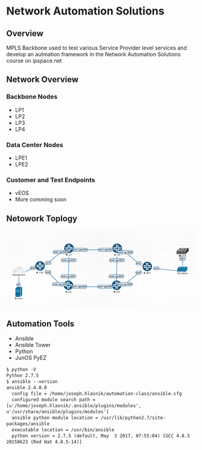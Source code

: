 # Network Automation Solutions

## Overview
MPLS Backbone used to test various Service Provider level services and develop an autmation framework in the Network Automation Solutions course on ipspace.net

## Network Overview

### Backbone Nodes
* LP1
* LP2
* LP3
* LP4

### Data Center Nodes
* LPE1
* LPE2 

### Customer and Test Endpoints
* vEOS
* More comming soon

## Netowork Toplogy

![Automation Lab Topology](Lab.png?raw=true "Automation Lab Topology")

## Automation Tools
* Ansible
* Ansible Tower
* Python
* JunOS PyEZ

```shell
$ python -V
Python 2.7.5
$ ansible --version
ansible 2.4.0.0
  config file = /home/joseph.hlasnik/automation-class/ansible.cfg
  configured module search path = [u'/home/joseph.hlasnik/.ansible/plugins/modules', u'/usr/share/ansible/plugins/modules']
  ansible python module location = /usr/lib/python2.7/site-packages/ansible
  executable location = /usr/bin/ansible
  python version = 2.7.5 (default, May  3 2017, 07:55:04) [GCC 4.8.5 20150623 (Red Hat 4.8.5-14)]
```
